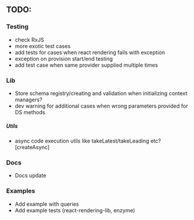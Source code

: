 ## TODO:

### Testing

- check RxJS
- more exotic test cases
- add tests for cases when react rendering fails with exception
- exception on provision start/end testing
- add test case when same provider supplied multiple times

### Lib

- Store schema registry/creating and validation when initializing context managers?
- dev warning for additional cases when wrong parameters provided for DS methods

##### Utils

- async code execution utils like takeLatest/takeLeading etc? [createAsync]

### Docs

- Docs update

### Examples

- Add example with queries
- Add example tests (react-rendering-lib, enzyme)
